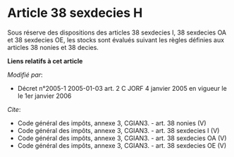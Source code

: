 # Article 38 sexdecies H

Sous réserve des dispositions des articles 38 sexdecies I, 38 sexdecies OA et 38 sexdecies OE, les stocks sont évalués
suivant les règles définies aux articles 38 nonies et 38 decies.

**Liens relatifs à cet article**

_Modifié par_:

  - Décret n°2005-1 2005-01-03 art. 2 C JORF 4 janvier 2005 en vigueur le le 1er janvier 2006

_Cite_:

  - Code général des impôts, annexe 3, CGIAN3. - art. 38 nonies (V)
  - Code général des impôts, annexe 3, CGIAN3. - art. 38 sexdecies I (V)
  - Code général des impôts, annexe 3, CGIAN3. - art. 38 sexdecies OA (V)
  - Code général des impôts, annexe 3, CGIAN3. - art. 38 sexdecies OE (V)
